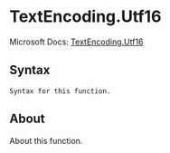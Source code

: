 # TextEncoding.Utf16

Microsoft Docs: [TextEncoding.Utf16](https://docs.microsoft.com/en-us/powerquery-m/textencoding-utf16)

## Syntax

```
Syntax for this function.
```

## About

About this function.

